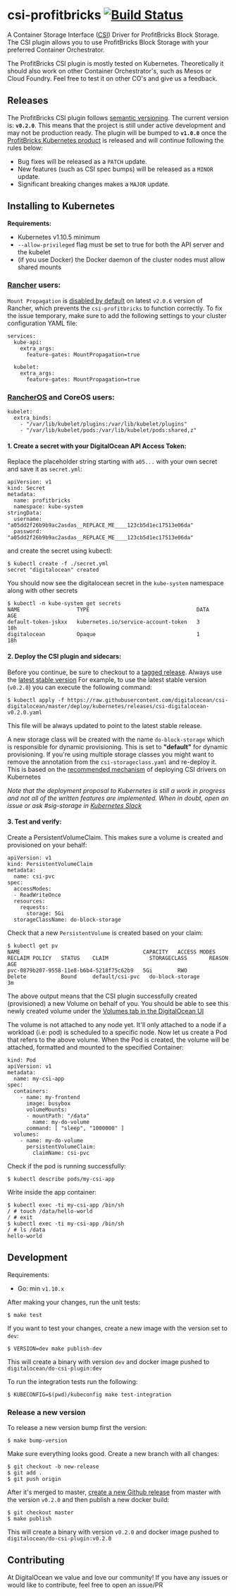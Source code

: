 # csi-profitbricks [![Build Status](https://travis-ci.org/digitalocean/csi-digitalocean.svg?branch=master)](https://travis-ci.org/digitalocean/csi-digitalocean)
A Container Storage Interface ([CSI](https://github.com/container-storage-interface/spec)) Driver for ProfitBricks Block Storage. The CSI plugin allows you to use ProfitBricks Block Storage with your preferred Container Orchestrator.

The ProfitBricks CSI plugin is mostly tested on Kubernetes. Theoretically it
should also work on other Container Orchestrator's, such as Mesos or
Cloud Foundry. Feel free to test it on other CO's and give us a feedback.

## Releases

The ProfitBricks CSI plugin follows [semantic versioning](https://semver.org/).
The current version is: **`v0.2.0`**. This means that the project is still
under active development and may not be production ready. The plugin will be
bumped to **`v1.0.0`** once the [ProfitBricks Kubernetes
product](https://www.digitalocean.com/products/kubernetes/) is released and
will continue following the rules below:

* Bug fixes will be released as a `PATCH` update.
* New features (such as CSI spec bumps) will be released as a `MINOR` update.
* Significant breaking changes makes a `MAJOR` update.


## Installing to Kubernetes

**Requirements:**

* Kubernetes v1.10.5 minimum
* `--allow-privileged` flag must be set to true for both the API server and the kubelet
* (if you use Docker) the Docker daemon of the cluster nodes must allow shared mounts


### [Rancher](https://rancher.com/) users:

`Mount Propagation` is [disabled by
default](https://github.com/rancher/rke/issues/765) on latest `v2.0.6` version
of Rancher, which prevents the `csi-profitbricks` to function correctly. To fix
the issue temporary, make sure to add the following settings to your cluster
configuration YAML file:

```
services:
  kube-api:
    extra_args:
      feature-gates: MountPropagation=true

  kubelet:
    extra_args:
      feature-gates: MountPropagation=true
```

### [RancherOS](https://rancher.com/rancher-os/) and CoreOS users:

```
kubelet:
  extra_binds:
    - "/var/lib/kubelet/plugins:/var/lib/kubelet/plugins"
    - "/var/lib/kubelet/pods:/var/lib/kubelet/pods:shared,z"
```

#### 1. Create a secret with your DigitalOcean API Access Token:

Replace the placeholder string starting with `a05...` with your own secret and
save it as `secret.yml`:

```
apiVersion: v1
kind: Secret
metadata:
  name: profitbricks
  namespace: kube-system
stringData:
  username: "a05dd2f26b9b9ac2asdas__REPLACE_ME____123cb5d1ec17513e06da"
  password: "a05dd2f26b9b9ac2asdas__REPLACE_ME____123cb5d1ec17513e06da"
```

and create the secret using kubectl:

```
$ kubectl create -f ./secret.yml
secret "digitalocean" created
```

You should now see the digitalocean secret in the `kube-system` namespace along with other secrets

```
$ kubectl -n kube-system get secrets
NAME                  TYPE                                  DATA      AGE
default-token-jskxx   kubernetes.io/service-account-token   3         18h
digitalocean          Opaque                                1         18h
```

#### 2. Deploy the CSI plugin and sidecars:

Before you continue, be sure to checkout to a [tagged
release](https://github.com/digitalocean/csi-digitalocean/releases). Always use the [latest stable version](https://github.com/digitalocean/csi-digitalocean/releases/latest)
For example, to use the latest stable version (`v0.2.0`) you can execute the following command:

```
$ kubectl apply -f https://raw.githubusercontent.com/digitalocean/csi-digitalocean/master/deploy/kubernetes/releases/csi-digitalocean-v0.2.0.yaml
```

This file will be always updated to point to the latest stable release.

A new storage class will be created with the name `do-block-storage` which is
responsible for dynamic provisioning. This is set to **"default"** for dynamic
provisioning. If you're using multiple storage classes you might want to remove
the annotation from the `csi-storageclass.yaml` and re-deploy it. This is
based on the [recommended mechanism](https://github.com/kubernetes/community/blob/master/contributors/design-proposals/storage/container-storage-interface.md#recommended-mechanism-for-deploying-csi-drivers-on-kubernetes) of deploying CSI drivers on Kubernetes

*Note that the deployment proposal to Kubernetes is still a work in progress and not all of the written
features are implemented. When in doubt, open an issue or ask #sig-storage in [Kubernetes Slack](http://slack.k8s.io)*

#### 3. Test and verify:

Create a PersistentVolumeClaim. This makes sure a volume is created and provisioned on your behalf:

```
apiVersion: v1
kind: PersistentVolumeClaim
metadata:
  name: csi-pvc
spec:
  accessModes:
  - ReadWriteOnce
  resources:
    requests:
      storage: 5Gi
  storageClassName: do-block-storage
```

Check that a new `PersistentVolume` is created based on your claim:

```
$ kubectl get pv
NAME                                       CAPACITY   ACCESS MODES   RECLAIM POLICY   STATUS    CLAIM             STORAGECLASS       REASON    AGE
pvc-0879b207-9558-11e8-b6b4-5218f75c62b9   5Gi        RWO            Delete           Bound     default/csi-pvc   do-block-storage             3m
```

The above output means that the CSI plugin successfully created (provisioned) a
new Volume on behalf of you. You should be able to see this newly created
volume under the [Volumes tab in the DigitalOcean UI](https://cloud.digitalocean.com/droplets/volumes)

The volume is not attached to any node yet. It'll only attached to a node if a
workload (i.e: pod) is scheduled to a specific node. Now let us create a Pod
that refers to the above volume. When the Pod is created, the volume will be
attached, formatted and mounted to the specified Container:

```
kind: Pod
apiVersion: v1
metadata:
  name: my-csi-app
spec:
  containers:
    - name: my-frontend
      image: busybox
      volumeMounts:
      - mountPath: "/data"
        name: my-do-volume
      command: [ "sleep", "1000000" ]
  volumes:
    - name: my-do-volume
      persistentVolumeClaim:
        claimName: csi-pvc
```

Check if the pod is running successfully:


```
$ kubectl describe pods/my-csi-app
```

Write inside the app container:

```
$ kubectl exec -ti my-csi-app /bin/sh
/ # touch /data/hello-world
/ # exit
$ kubectl exec -ti my-csi-app /bin/sh
/ # ls /data
hello-world
```

## Development

Requirements:

* Go: min `v1.10.x`

After making your changes, run the unit tests:

```
$ make test
```

If you want to test your changes, create a new image with the version set to `dev`:

```
$ VERSION=dev make publish-dev
```

This will create a binary with version `dev` and docker image pushed to
`digitalocean/do-csi-plugin:dev`


To run the integration tests run the following:

```
$ KUBECONFIG=$(pwd)/kubeconfig make test-integration
```


### Release a new version

To release a new version bump first the version:

```
$ make bump-version
```

Make sure everything looks good. Create a new branch with all changes:

```
$ git checkout -b new-release
$ git add .
$ git push origin
```

After it's merged to master, [create a new Github
release](https://github.com/digitalocean/csi-digitalocean/releases/new) from
master with the version `v0.2.0` and then publish a new docker build:

```
$ git checkout master
$ make publish
```

This will create a binary with version `v0.2.0` and docker image pushed to
`digitalocean/do-csi-plugin:v0.2.0`

## Contributing

At DigitalOcean we value and love our community! If you have any issues or
would like to contribute, feel free to open an issue/PR
